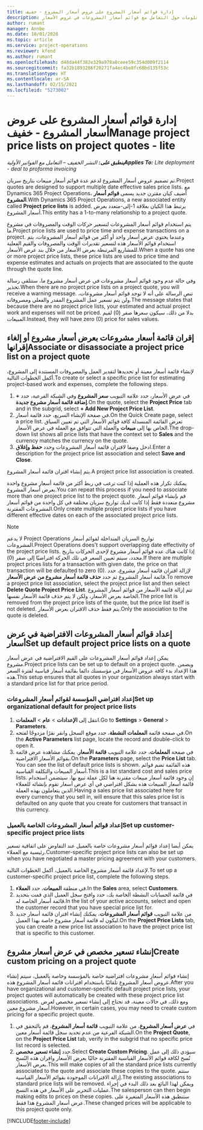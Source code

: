 ```yaml
---
title: إدارة قوائم أسعار المشروع على عروض أسعار المشروع - خفيف
description: يوفر هذا الموضوع معلومات حول التعامل مع قوائم أسعار المشروعات في عروض الأسعار. (Sales)
author: rumant
manager: Annbe
ms.date: 10/01/2020
ms.topic: article
ms.service: project-operations
ms.reviewer: kfend
ms.author: rumant
ms.openlocfilehash: d48da44f382e329a978a8ceee59c354d009f2114
ms.sourcegitcommit: fa32b1893286f20271fa4ec4be8fc68bd135f53c
ms.translationtype: HT
ms.contentlocale: ar-SA
ms.lasthandoff: 02/15/2021
ms.locfileid: "5273002"
---
```

# <a name="manage-project-price-lists-on-project-quotes---lite"></a><span data-ttu-id="6978f-104">إدارة قوائم أسعار المشروع على عروض أسعار المشروع - خفيف</span><span class="sxs-lookup"><span data-stu-id="6978f-104">Manage project price lists on project quotes - lite</span></span>

<span data-ttu-id="6978f-105">_**ينطبق على:** النشر الخفيف – التعامل مع الفواتير الأولية_</span><span class="sxs-lookup"><span data-stu-id="6978f-105">_**Applies To:** Lite deployment - deal to proforma invoicing_</span></span>

<span data-ttu-id="6978f-106">تم تصميم عروض أسعار المشروع لدعم عدة قوائم أسعار مبيعات بتاريخ سريان.</span><span class="sxs-lookup"><span data-stu-id="6978f-106">Project quotes are designed to support multiple date effective sales price lists.</span></span> <span data-ttu-id="6978f-107">مع Dynamics 365 Project Operations، أضيف كيان مقترن جديد يسمى **قوائم أسعار المشروع**.</span><span class="sxs-lookup"><span data-stu-id="6978f-107">With Dynamics 365 Project Operations, a new associated entity called **Project price lists** is added.</span></span> <span data-ttu-id="6978f-108">يرتبط هذا الكيان بعلاقة 1-إلى-متعدد بعرض أسعار المشروع.</span><span class="sxs-lookup"><span data-stu-id="6978f-108">This entity has a 1-to-many relationship to a project quote.</span></span>

<span data-ttu-id="6978f-109">يتم استخدام قوائم أسعار المشروعات لتسعير حركات الوقت والمصروفات في مشروع ما.</span><span class="sxs-lookup"><span data-stu-id="6978f-109">Project price lists are used to price time and expense transactions on a project.</span></span> <span data-ttu-id="6978f-110">وعندما يحتوي عرض أسعار واحد أو أكثر من قوائم أسعار المشروعات، يتم استخدام قوائم الأسعار هذه لتسعير تقديرات الوقت والمصروفات والقيم الفعلية للمشاريع المرتبطة بعرض الأسعار من خلال بند عرض الأسعار.</span><span class="sxs-lookup"><span data-stu-id="6978f-110">When a quote has one or more project price lists, these price lists are used to price time and expense estimates and actuals on projects that are associated to the quote through the quote line.</span></span>

<span data-ttu-id="6978f-111">وفي حالة عدم وجود قوائم أسعار مشروعات في عرض أسعار مشروع ما، ستتلقى رسالة تحذير.</span><span class="sxs-lookup"><span data-stu-id="6978f-111">When there are no project price lists on a project quote, you will receive a warning message.</span></span> <span data-ttu-id="6978f-112">تنص الرسالة على أنه لا توجد قوائم أسعار مشروعات، ولن يتم تسعير عمل المشروع المقدر والفعلي ومصروفاته.</span><span class="sxs-lookup"><span data-stu-id="6978f-112">The message states that because there are no project price lists, your estimated and actual project work and expenses will not be priced.</span></span> <span data-ttu-id="6978f-113">بدلا من ذلك، سيكون سعرها صفر (0) لقيم المبيعات.</span><span class="sxs-lookup"><span data-stu-id="6978f-113">Instead, they will have zero (0) price for sales values.</span></span>

## <a name="associate-or-disassociate-a-project-price-list-on-a-project-quote"></a><span data-ttu-id="6978f-114">إقران قائمة أسعار مشروعات بعرض أسعار مشروع أو إلغاء إقرانها</span><span class="sxs-lookup"><span data-stu-id="6978f-114">Associate or disassociate a project price list on a project quote</span></span>

<span data-ttu-id="6978f-115">لإنشاء قائمة أسعار معينة أو تحديدها لتقدير العمل والمصروفات المستندة إلى المشروع، أكمل الخطوات التالية.</span><span class="sxs-lookup"><span data-stu-id="6978f-115">To create or select a specific price list for estimating project-based work and expenses, complete the following steps.</span></span>

1. <span data-ttu-id="6978f-116">في عرض الأسعار، حدد علامة التبويب **سعر المشروع** وفي الشبكة الفرعية، حدد **+ إضافة قائمة أسعار مشروع جديدة**.</span><span class="sxs-lookup"><span data-stu-id="6978f-116">On the quote, select the **Project Price** tab and in the subgrid, select **+ Add New Project Price List**.</span></span>
2. <span data-ttu-id="6978f-117">في صفحة الإنشاء السريع، حدد قائمة أسعار.</span><span class="sxs-lookup"><span data-stu-id="6978f-117">On the Quick Create page, select a price list.</span></span> <span data-ttu-id="6978f-118">تعرض القائمة المنسدلة كافة قوائم الأسعار التي تم تعيين السياق الخاص بها إلى **مبيعات** والعملة التي تتوافق مع العملة في عرض الأسعار.</span><span class="sxs-lookup"><span data-stu-id="6978f-118">The drop-down list shows all price lists that have the context set to **Sales** and the currency matches the currency on the quote.</span></span>
4. <span data-ttu-id="6978f-119">ادخل وصفا لاقتران قائمة أسعار المشروعات وحدد **حفظ وإغلاق**.</span><span class="sxs-lookup"><span data-stu-id="6978f-119">Enter a description for the project price list association and select **Save and Close**.</span></span>

<span data-ttu-id="6978f-120">يتم إنشاء اقتران قائمة أسعار المشروع.</span><span class="sxs-lookup"><span data-stu-id="6978f-120">A project price list association is created.</span></span>

<span data-ttu-id="6978f-121">يمكنك تكرار هذه العملية إذا كنت ترغب في ربط أكثر من قائمة أسعار مشروع واحدة بعرض أسعار المشروع.</span><span class="sxs-lookup"><span data-stu-id="6978f-121">You can repeat this process if you need to associate more than one project price list to the project quote.</span></span> <span data-ttu-id="6978f-122">قم بإنشاء قوائم أسعار مشروع متعددة فقط إذا كانت لديك تواريخ سريان مختلفة في كل واحدة من قوائم أسعار المشروعات المقترنة.</span><span class="sxs-lookup"><span data-stu-id="6978f-122">Only create multiple project price lists if you have different effective dates on each of the associated project price lists.</span></span>

> [!NOTE]
> <span data-ttu-id="6978f-123">لا يدعم Project Operations تواريخ السريان المتداخلة لقوائم أسعار المشروعات.</span><span class="sxs-lookup"><span data-stu-id="6978f-123">Project Operations does't support overlapping date effectivity of the project price lists.</span></span> <span data-ttu-id="6978f-124">إذا كانت هناك عده قوائم أسعار مشروع لإحدى الحركات بتاريخ محدد، سيتم تعيين السعر في تلك الحركة افتراضيًا إلى صفر (0).</span><span class="sxs-lookup"><span data-stu-id="6978f-124">If there are multiple project prices lists for a transaction with given date, the price on that transaction will be defaulted to zero (0).</span></span>
<span data-ttu-id="6978f-125">لإزالة اقتران قائمة أسعار مشروع، حدد  قائمة  أسعار المشروع ثم حدد **حذف  قائمة  أسعار مشروع من عرض الأسعار**.</span><span class="sxs-lookup"><span data-stu-id="6978f-125">To remove a project price list association, select the project price list and then select **Delete Quote Project Price List**.</span></span> <span data-ttu-id="6978f-126">تتم إزالة قائمة الأسعار من قوائم أسعار المشروع الخاصة بعرض الأسعار، ولكن لا يتم حذف قائمة الأسعار نفسها.</span><span class="sxs-lookup"><span data-stu-id="6978f-126">The price list is removed from the project price lists of the quote, but the price list itself is not deleted.</span></span> <span data-ttu-id="6978f-127">يتم فقط حذف الاقتران بعرض الأسعار.</span><span class="sxs-lookup"><span data-stu-id="6978f-127">Only the association to the quote is deleted.</span></span>

## <a name="set-up-default-project-price-lists-on-a-quote"></a><span data-ttu-id="6978f-128">إعداد قوائم أسعار المشروعات الافتراضية في عرض أسعار</span><span class="sxs-lookup"><span data-stu-id="6978f-128">Set up default project price lists on a quote</span></span>

<span data-ttu-id="6978f-129">يمكن إعداد قوائم أسعار المشروعات على القيم الافتراضية في عرض أسعار مشروع.</span><span class="sxs-lookup"><span data-stu-id="6978f-129">Project price lists can be set up to default on a project quote.</span></span> <span data-ttu-id="6978f-130">ويضمن هذا الإعداد بدء كافة عروض الأسعار في مؤسستك دائما بقائمة أسعار قياسية لفترة السعر هذه.</span><span class="sxs-lookup"><span data-stu-id="6978f-130">This setup ensures that all quotes in your organization always start with a standard price list for that price period.</span></span>

### <a name="set-up-organizational-default-for-project-price-lists"></a><span data-ttu-id="6978f-131">إعداد افتراضي المؤسسة لقوائم أسعار المشروعات</span><span class="sxs-lookup"><span data-stu-id="6978f-131">Set up organizational default for project price lists</span></span>

1. <span data-ttu-id="6978f-132">انتقل إلى **الإعدادات** > **عام** > **المعلمات**.</span><span class="sxs-lookup"><span data-stu-id="6978f-132">Go to **Settings** > **General** > **Parameters**.</span></span>
2. <span data-ttu-id="6978f-133">في صفحة قائمة **المعلمات النشطة**، حدد موقع السجل وانقر نقرًا مزدوجًا لفتحه.</span><span class="sxs-lookup"><span data-stu-id="6978f-133">On the **Active Parameters** list page, locate the record and double-click to open it.</span></span> 
3. <span data-ttu-id="6978f-134">في صفحة **المعلمات**، حدد علامة التبويب **قائمة الأسعار**. يمكنك مشاهدة عرض قائمة بقوائم الأسعار الافتراضية.</span><span class="sxs-lookup"><span data-stu-id="6978f-134">On the **Parameters** page, select the **Price List** tab. You can see the list of default price lists is shown.</span></span> <span data-ttu-id="6978f-135">هذه القائمة تضم قوائم أسعار المبيعات والتكلفة القياسية.</span><span class="sxs-lookup"><span data-stu-id="6978f-135">This is a list standard cost and sales price lists.</span></span> <span data-ttu-id="6978f-136">إن وجود قائمة أسعار مبيعات مقترنة هنا لكل عملة تبيع بها، سيتضمن استخدام قائمة أسعار المبيعات هذه بشكل افتراضي في أي عرض أسعار تقوم بإنشائه للعملاء الذين يتعاملون بهذه العملة.</span><span class="sxs-lookup"><span data-stu-id="6978f-136">Having a sales price list associated here for every currency that you sell in, will ensure that this sales price list is defaulted on any quote that you create for customers that transact in this currency.</span></span>

### <a name="set-up-customer-specific-project-price-lists"></a><span data-ttu-id="6978f-137">إعداد قوائم أسعار المشروعات الخاصة بالعميل</span><span class="sxs-lookup"><span data-stu-id="6978f-137">Set up customer-specific project price lists</span></span>

<span data-ttu-id="6978f-138">يمكن أيضا إعداد قوائم أسعار مشروعات خاصة بالعميل عند التفاوض على اتفاقية تسعير رئيسية مع العملاء.</span><span class="sxs-lookup"><span data-stu-id="6978f-138">Customer-specific project price lists can also be set up when you have negotiated a master pricing agreement with your customers.</span></span>

<span data-ttu-id="6978f-139">لإعداد قائمة أسعار مشروع الخاصة بالعميل، أكمل الخطوات التالية.</span><span class="sxs-lookup"><span data-stu-id="6978f-139">To set up a customer-specific project price list, complete the following steps.</span></span>

1. <span data-ttu-id="6978f-140">في منطقة **المبيعات**، حدد **العملاء**.</span><span class="sxs-lookup"><span data-stu-id="6978f-140">In the **Sales** area, select **Customers**.</span></span>
2. <span data-ttu-id="6978f-141">في قائمة الحسابات النشطة الخاصة بك، حدد وافتح سجل العميل الذي قمت بتحديد قائمة أسعار الخاصة له.</span><span class="sxs-lookup"><span data-stu-id="6978f-141">In the list of your active accounts, select and open the customer record that you have special price list for.</span></span>
3. <span data-ttu-id="6978f-142">من علامة التبويب **قوائم أسعار المشروعات**، يمكنك إنشاء اقتران قائمة أسعار جديد ليكون له قائمة أسعار مشروع خاصة بهذا العميل.</span><span class="sxs-lookup"><span data-stu-id="6978f-142">On the **Project Price Lists** tab, you can create a new price list association to have the project price list that is specific to this customer.</span></span>

## <a name="create-custom-pricing-on-a-project-quote"></a><span data-ttu-id="6978f-143">إنشاء تسعير مخصص في عرض أسعار مشروع</span><span class="sxs-lookup"><span data-stu-id="6978f-143">Create custom pricing on a project quote</span></span>

<span data-ttu-id="6978f-144">إنشاء قوائم أسعار مشروعات افتراضية خاصة بالمؤسسة وخاصة بالعميل، سيتم إنشاء عروض أسعار المشروع تلقائيًا باستخدام اقترانات قائمة أسعار المشروع هذه.</span><span class="sxs-lookup"><span data-stu-id="6978f-144">After you have organizational and customer-specific default project price lists, your project quotes will automatically be created with these project price list associations.</span></span> <span data-ttu-id="6978f-145">ومع ذلك، في حالات معينة، قد تحتاج إلى إنشاء تسعير مخصص لعرض أسعار مشروع معين.</span><span class="sxs-lookup"><span data-stu-id="6978f-145">However, in certain cases, you may need to create custom pricing for a specific project quote.</span></span> 

1. <span data-ttu-id="6978f-146">في **عرض أسعار المشروع**، من علامة التبويب **قائمة أسعار المشروع**، قم بالتحقق في الشبكة الفرعية من عدم تحديد سجل قائمة أسعار معين.</span><span class="sxs-lookup"><span data-stu-id="6978f-146">On the **Project Quote**, on the **Project Price List** tab, verify in the subgrid that no specific price list record is selected.</span></span>
2. <span data-ttu-id="6978f-147">حدد **إنشاء تسعير مخصص**.</span><span class="sxs-lookup"><span data-stu-id="6978f-147">Select **Create Custom Pricing**.</span></span> <span data-ttu-id="6978f-148">سيؤدي ذلك إلى عمل نُسخ لكافة قوائم الأسعار القياسية المقترنة حاليًا بعرض الأسعار واقران هذه النُسخ بعرض الأسعار.</span><span class="sxs-lookup"><span data-stu-id="6978f-148">This will make copies of all the standard price lists currently associated to the quote and associate these copies to the quote.</span></span> <span data-ttu-id="6978f-149">ستتم إزالة الاقترانات الموجودة بقوائم الأسعار القياسية.</span><span class="sxs-lookup"><span data-stu-id="6978f-149">The existing associations to standard price lists will be removed.</span></span> <span data-ttu-id="6978f-150">ويمكن لهذا البائع بعد ذلك البدء في إجراء عمليات التحرير على الأسعار في هذه النسخ.</span><span class="sxs-lookup"><span data-stu-id="6978f-150">The salesperson can then begin making edits to prices on these copies.</span></span> <span data-ttu-id="6978f-151">ستنطبق هذه الأسعار المتغيرة على عرض أسعار المشروع هذا فقط.</span><span class="sxs-lookup"><span data-stu-id="6978f-151">These changed prices will be applicable to this project quote only.</span></span>


[!INCLUDE[footer-include](../../includes/footer-banner.md)]